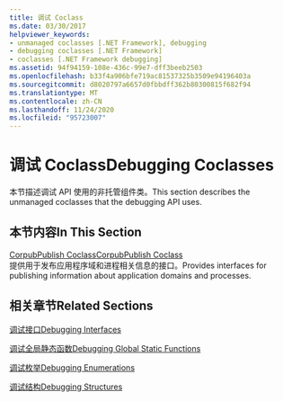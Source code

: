 ```yaml
---
title: 调试 Coclass
ms.date: 03/30/2017
helpviewer_keywords:
- unmanaged coclasses [.NET Framework], debugging
- debugging coclasses [.NET Framework]
- coclasses [.NET Framework debugging]
ms.assetid: 94f94159-108e-436c-99e7-dff3beeb2503
ms.openlocfilehash: b33f4a906bfe719ac81537325b3509e94196403a
ms.sourcegitcommit: d8020797a6657d0fbbdff362b80300815f682f94
ms.translationtype: MT
ms.contentlocale: zh-CN
ms.lasthandoff: 11/24/2020
ms.locfileid: "95723007"
---
```

# <a name="debugging-coclasses"></a><span data-ttu-id="bba3b-102">调试 Coclass</span><span class="sxs-lookup"><span data-stu-id="bba3b-102">Debugging Coclasses</span></span>

<span data-ttu-id="bba3b-103">本节描述调试 API 使用的非托管组件类。</span><span class="sxs-lookup"><span data-stu-id="bba3b-103">This section describes the unmanaged coclasses that the debugging API uses.</span></span>  
  
## <a name="in-this-section"></a><span data-ttu-id="bba3b-104">本节内容</span><span class="sxs-lookup"><span data-stu-id="bba3b-104">In This Section</span></span>  

 [<span data-ttu-id="bba3b-105">CorpubPublish Coclass</span><span class="sxs-lookup"><span data-stu-id="bba3b-105">CorpubPublish Coclass</span></span>](corpubpublish-coclass.md)  
 <span data-ttu-id="bba3b-106">提供用于发布应用程序域和进程相关信息的接口。</span><span class="sxs-lookup"><span data-stu-id="bba3b-106">Provides interfaces for publishing information about application domains and processes.</span></span>  
  
## <a name="related-sections"></a><span data-ttu-id="bba3b-107">相关章节</span><span class="sxs-lookup"><span data-stu-id="bba3b-107">Related Sections</span></span>  

 [<span data-ttu-id="bba3b-108">调试接口</span><span class="sxs-lookup"><span data-stu-id="bba3b-108">Debugging Interfaces</span></span>](debugging-interfaces.md)  
  
 [<span data-ttu-id="bba3b-109">调试全局静态函数</span><span class="sxs-lookup"><span data-stu-id="bba3b-109">Debugging Global Static Functions</span></span>](debugging-global-static-functions.md)  
  
 [<span data-ttu-id="bba3b-110">调试枚举</span><span class="sxs-lookup"><span data-stu-id="bba3b-110">Debugging Enumerations</span></span>](debugging-enumerations.md)  
  
 [<span data-ttu-id="bba3b-111">调试结构</span><span class="sxs-lookup"><span data-stu-id="bba3b-111">Debugging Structures</span></span>](debugging-structures.md)
